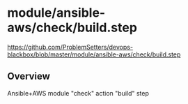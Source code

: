 # module/ansible-aws/check/build.step

https://github.com/ProblemSetters/devops-blackbox/blob/master/module/ansible-aws/check/build.step

## Overview

Ansible+AWS module "check" action "build" step


